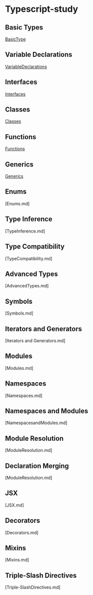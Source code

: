 # Typescript-study

## Basic Types
[BasicType](https://github.com/lunchclass/typescript/master/BasicType.md)
## Variable Declarations
[VariableDeclarations](https://github.com/lunchclass/typescript/master/VariableDeclarations.md)
## Interfaces
[Interfaces](https://github.com/lunchclass/typescript/master/Interfaces.md)
## Classes
[Classes](https://github.com/lunchclass/typescript/master/Classes.md)
## Functions
[Functions](https://github.com/lunchclass/typescript/master/Functions.md)
## Generics
[Generics](https://github.com/lunchclass/typescript/master/Generics.md)
## Enums
[Enums.md]
## Type Inference
[TypeInference.md]
## Type Compatibility
[TypeCompatibility.md]
## Advanced Types
[AdvancedTypes.md]
## Symbols
[Symbols.md]
## Iterators and Generators
[Iterators and Generators.md]
## Modules
[Modules.md]
## Namespaces
[Namespaces.md]
## Namespaces and Modules
[NamespacesandModules.md]
## Module Resolution
[ModuleResolution.md]
## Declaration Merging
[ModuleResolution.md]
## JSX
[JSX.md]
## Decorators
[Decorators.md]
## Mixins
[Mixins.md]
## Triple-Slash Directives
[Triple-SlashDirectives.md]


